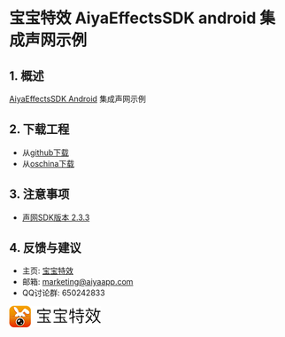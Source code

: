 
# 宝宝特效 AiyaEffectsSDK android 集成声网示例

## 1. 概述
[AiyaEffectsSDK Android](https://github.com/aiyaapp/AiyaEffectsAndroid) 集成声网示例

## 2. 下载工程
* 从[github下载](https://github.com/aiyaapp/AiyaEffectsWithAgoraAndroid)
* 从[oschina下载](http://git.oschina.net/wangyng/AiyaEffectsWithAgoraAndroid)

## 3. 注意事项
* [声网SDK版本 2.3.3](https://docs.agora.io/cn/Video/rawdata_android?platform=Android)

## 4. 反馈与建议
- 主页: [宝宝特效](http://www.lansear.cn/product/bbtx)
- 邮箱: <marketing@aiyaapp.com>
- QQ讨论群: 650242833

<a href="http://www.lansear.cn/product/bbtx"><img src="doc/logo.png" border="0" alt="宝宝特效" /></a>
